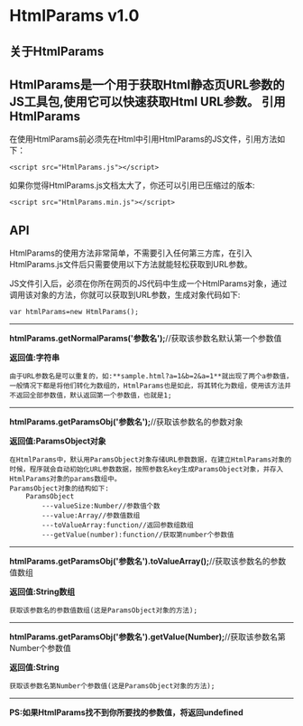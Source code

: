 HtmlParams v1.0
=====================
关于HtmlParams
---------
HtmlParams是一个用于获取Html静态页URL参数的JS工具包,使用它可以快速获取Html URL参数。
引用HtmlParams
---------
在使用HtmlParams前必须先在Html中引用HtmlParams的JS文件，引用方法如下：
``` 
<script src="HtmlParams.js"></script>
```
如果你觉得HtmlParams.js文档太大了，你还可以引用已压缩过的版本:
``` 
<script src="HtmlParams.min.js"></script>
```
API
---------
HtmlParams的使用方法非常简单，不需要引入任何第三方库，在引入HtmlParams.js文件后只需要使用以下方法就能轻松获取到URL参数。

JS文件引入后，必须在你所在网页的JS代码中生成一个HtmlParams对象，通过调用该对象的方法，你就可以获取到URL参数，生成对象代码如下:
``` 
var htmlParams=new HtmlParams();
```

----------
**htmlParams.getNormalParams('参数名');**//获取该参数名默认第一个参数值

**返回值:字符串**

    由于URL参数名是可以重复的，如:**sample.html?a=1&b=2&a=1**就出现了两个a参数值，一般情况下都是将他们转化为数组的，HtmlParams也是如此，将其转化为数组，使用该方法并不返回全部参数值，默认返回第一个参数值，也就是1;


----------
**htmlParams.getParamsObj('参数名');**//获取该参数名的参数对象

**返回值:ParamsObject对象**

    在HtmlParams中，默认用ParamsObject对象存储URL参数数据，在建立HtmlParams对象的时候，程序就会自动初始化URL参数数据，按照参数名key生成ParamsObject对象，并存入HtmlParams对象的params数组中。
    ParamsObject对象的结构如下:
        ParamsObject
            ---valueSize:Number//参数值个数
            ---value:Array//参数值数组
            ---toValueArray:function//返回参数组数组
            ---getValue(number):function//获取第number个参数值
            
----------
**htmlParams.getParamsObj('参数名').toValueArray();**//获取该参数名的参数值数组

**返回值:String数组**

    获取该参数名的参数值数组(这是ParamsObject对象的方法);
    
----------
**htmlParams.getParamsObj('参数名').getValue(Number);**//获取该参数名第Number个参数值

**返回值:String**

    获取该参数名第Number个参数值(这是ParamsObject对象的方法);
    
----------

**PS:如果HtmlParams找不到你所要找的参数值，将返回undefined**
